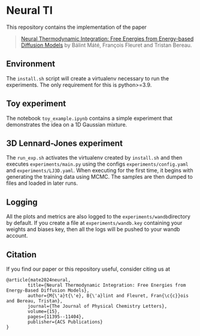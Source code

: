 # Neural TI

This repository contains the implementation of the paper
> [Neural Thermodynamic Integration: Free Energies from Energy-based Diffusion Models](https://arxiv.org/abs/2406.02313) by Bálint Máté, François Fleuret and Tristan Bereau.

## Environment
The ```install.sh``` script will create a virtualenv necessary to run the experiments. The only requirement for this is python>=3.9.

## Toy experiment
The notebook ```toy_example.ipynb``` contains a simple experiment that demonstrates the idea on a 1D Gaussian mixture.

## 3D Lennard-Jones experiment

The ```run_exp.sh``` activates the virtualenv created by ```install.sh``` and then executes ```experiments/main.py``` using the configs ```experiments/config.yaml``` and ```experiments/LJ3D.yaml```. When executing for the first time, it begins with generating the training data using MCMC. The samples are then dumped to files and loaded in later runs.


## Logging
All the plots and metrics are also logged to the ```experiments/wandb```directory by default. If you create a file at ```experiments/wandb.key``` containing your weights and biases key, then all the logs will be pushed to your wandb account.

## Citation
If you find our paper or this repository useful, consider citing us at

```
@article{mate2024neural,
        title={Neural Thermodynamic Integration: Free Energies from Energy-Based Diffusion Models},
        author={M{\'a}t{\'e}, B{\'a}lint and Fleuret, Fran{\c{c}}ois and Bereau, Tristan},
        journal={The Journal of Physical Chemistry Letters},
        volume={15},
        pages={11395--11404},
        publisher={ACS Publications}
}
```
